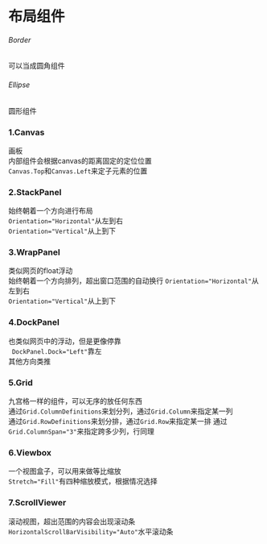 ﻿# 布局组件

###### Border
可以当成圆角组件

###### Ellipse
圆形组件

### 1.Canvas
画板  
内部组件会根据canvas的距离固定的定位位置  
`Canvas.Top`和`Canvas.Left`来定子元素的位置

### 2.StackPanel
始终朝着一个方向进行布局  
`Orientation="Horizontal"`从左到右  
`Orientation="Vertical"`从上到下

### 3.WrapPanel
类似网页的float浮动  
始终朝着一个方向排列，超出窗口范围的自动换行
`Orientation="Horizontal"`从左到右  
`Orientation="Vertical"`从上到下

### 4.DockPanel
也类似网页中的浮动，但是更像停靠  
` DockPanel.Dock="Left"`靠左  
其他方向类推

### 5.Grid
九宫格一样的组件，可以无序的放任何东西  
通过`Grid.ColumnDefinitions`来划分列，通过`Grid.Column`来指定某一列  
通过`Grid.RowDefinitions`来划分排，通过`Grid.Row`来指定某一排
通过`Grid.ColumnSpan="3"`来指定跨多少列，行同理

### 6.Viewbox
一个视图盒子，可以用来做等比缩放  
`Stretch="Fill"`有四种缩放模式，根据情况选择

### 7.ScrollViewer
滚动视图，超出范围的内容会出现滚动条
`HorizontalScrollBarVisibility="Auto"`水平滚动条